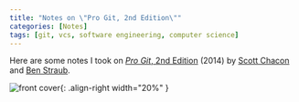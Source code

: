```yaml
---
title: "Notes on \"Pro Git, 2nd Edition\""
categories: [Notes]
tags: [git, vcs, software engineering, computer science]
---
```


Here are some notes I took on [*Pro Git*, 2nd Edition](https://git-scm.com/book/en/v2) (2014) by [Scott Chacon](https://twitter.com/chacon) and [Ben Straub](https://twitter.com/benstraub).

![front cover](https://git-scm.com/images/progit2.png){: .align-right width="20%" }
